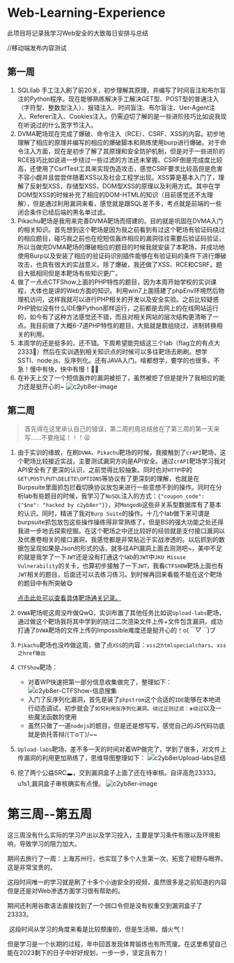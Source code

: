 # Web-Learning-Experience
此项目将记录我学习Web安全的大致每日安排与总结

//移动端发布内容测试

## 第一周 
1. SQLilab 手工注入刷了前20关，初步理解其原理，并编写了时间盲注和布尔盲注的Python程序。现在能够熟练解决手工解决GET型、POST型的普通注入（字符型、整数型注入）、报错注入、时间盲注、布尔盲注、Uer-Agent注入、Referer注入、Cookies注入。仍需迫切了解的是一些进阶技巧比如说我现在听说过的什么宽字节注入。
2. DVMA靶场现在完成了爆破、命令注入（RCE）、CSRF、XSS的内容。初步地理解了相应的原理并编写的相应的爆破脚本和熟练使用burp进行爆破。对于命令注入方面，现在是初步了解了其原理和安全防护机制，但是对于一些进阶的RCE技巧比如说进一步绕过一些过滤的方法还未掌握。CSRF倒是完成度比较高，还使用了CsrfTest工具来实现伪造攻击，感觉CSRF要求比较高但是危害不容小觑并且尝尝伴随着XSS以及社会工程学出现。XSS算是基本入门了，理解了反射型XSS，存储型XSS，DOM型XSS的原理以及利用方式。其中在学DOM型XSS的时候补充了相应的DOM-HTML的知识（目前感觉还不太理解），但是通过利用漏洞来看，感觉就是跟SQL差不多，考点就是前端的一些闭合条件已经后端的黑名单过滤。
3. Pikachu靶场是我用来完善DVMA靶场而搭建的。目的就是巩固在DVMA入门的相关知识。首先想到这个靶场是因为我之前看到有过这个靶场有验证码绕过的相应题目，碰巧我之前也在挖短信轰炸相应的漏洞往往需要后验证码验证，所以当做完DVMA靶场的爆破相应的题目的时候我就安装了本靶场，并成功地使用Burp以及安装了相应的验证码识别插件能够在有验证码的条件下进行爆破攻击，也具有很大的实战意义。除了爆破，我还做了XSS、RCE和CSRF。题目大抵相同但是本靶场有些知识更广。
4. 做了一点点CTFShow上面的PHP特性的题目，因为本周开始学校的实训课程，大体也是讲的Web方面的知识。利用win7上面搭建了phpEnv环境然后物理机访问，这样我就可以进行PHP相关的开发以及安全实验。之前比较疑惑PHP貌似没有什么IDE像Python那样运行，之前都是去网上的在线网站运行的，如今有了这种方法感觉还不错，而且对相关网站的层次结构更清晰了一点。我目前做了大概6-7道PHP特性的题目，大抵就是数组绕过，进制转换相关的利用。
5. 本周学的还是挺多的，还不错。下周希望能完结这三个lab（flag立的有点大2333🤡）然后在实训遇到相关知识点的时候可以多往靶场去刷刷。想学SSTI、node.js、反序列化。还有JAVA入门。啥都想学，要学的也很多，不急！慢中有快，快中有慢！✌🏼
6. 在补天上交了一个短信轰炸的漏洞被拒了，虽然被拒了但是提升了我相应的能力还是挺开心的~
![c2yb8er-image](https://cdn.staticaly.com/gh/C2yb8er/picx-images-hosting@master/20230717/c2yb8er-image.14x1dffbb6m8.png)
## 第二周

> 首先得在这里承认自己的错误，第二周的周总结放在了第三周的第一天来写......不要拖延！！！😫

1. 由于实训的缘故，在刷`DVWA`、`Pikachu`靶场的时候，我接触到了`crAPI`靶场，这个靶场比较接近实战，主要测试漏洞方向是API安全。通过`crAPI`靶场学习我对API安全有了更深的认识，之前觉得比较抽象。同时也对`HTTP`中的`GET\POST\PUT\DELETE\OPTIONS`等协议有了更深刻的理解，也就是在Burpsuite里面抓包拦截切换协议放包来进行一些意想不到的操作。同时在分析lab有些题目的时候，我学习了`NoSQL`注入的方式：`{"coupon_code": {"$ne": "hacked by c2yb8er"}}`，对`Mongodb`这些非关系型数据库有了基本的认识。同时，精进了我对`Burp Suite`的操作。十几个lab做下来可谓是burpsuite抓包放包这些操作操练得非常熟练了，但是BS的强大功能之处还得我进一步地去探索挖掘。在这个靶场之中还比较好的经验就是支付接口漏洞以及优惠卷相关的接口漏洞，我感觉都是非常贴近于实战渗透的。以后抓到的数据包呈现如果是Json的形式的话，就多往API漏洞上面去测测吧~，美中不足的就是我学了一下`JWT`还是没有打通这个lab的`JWT`中`JKU Misuse Vulnerability`的关卡，也算初步接触了一下`JWT`，我看`CTFSHOW`靶场上面也有`JWT`相关的题目，后面还可以去练习练习。到时候再回来看能不能在这个靶场的题目中有所突破😋

   [点击此处可以查看具体靶场通关记录。](https://c2yb8er.cn/2023/07/10/crAPI%E9%9D%B6%E5%9C%BA%E5%AD%A6%E4%B9%A0%E8%AE%B0%E5%BD%95/)

2. `DVWA`靶场呢这周没咋做QwQ，实训布置了其他任务比如说`Upload-labs`靶场，通过做这个靶场我将其中学到的绕过二次渲染文件上传+文件包含漏洞，成功打通了`DVWA`靶场的文件上传的Impossible难度还是挺开心的！o(*￣▽￣*)ブ

3. `Pikachu`靶场也没咋做这周，做了点`XSS`的内容：`xss之htmlspecialchars`、`xss之href输出`

4. `CTFShow`靶场：

   - 对着WP快速把第一部分信息收集做完了，整理如下：
   ![c2yb8er-CTFShow-信息搜集](https://cdn.staticaly.com/gh/C2yb8er/picx-images-hosting@master/20230717/c2yb8er-CTFShow-信息搜集.5rlc3ko7l4s0.png)
   - 入门了反序列化漏洞，首先是装了`phpstrom`这个合适的`IDE`能够在本地进行动态调试，初步就会了`如何利用反序列化漏洞`、`绕过正则过滤：➕绕过`以及一些魔法函数的使用
   - 虽然只做了一道`nodejs`的题目，但是还是想写写，感觉自己的JS代码功底就是依托答辩/(ㄒoㄒ)/~~

5. `Upload-labs`靶场，差不多一天的时间对着WP做完了，学到了很多，对文件上传漏洞的利用更加熟练了，思维导图整理如下：
![c2yb8erUpload-labs总结](https://cdn.staticaly.com/gh/C2yb8er/picx-images-hosting@master/20230716/c2yb8erUpload-labs总结.3cojkvvb3860.png)
6. 挖了两个公益SRC🕳，交到漏洞盒子上面了还在待审核。自评高危23333。u1s1,漏洞盒子审核确实有点慢。
   ![c2yb8er-image](https://cdn.staticaly.com/gh/C2yb8er/picx-images-hosting@master/20230717/c2yb8er-image.npp6mc53awg.png)


# 第三周--第五周
​	这三周没有什么实际的学习产出以及学习投入，主要是学习条件有限以及环境影响，导致学习的阻力加大。

​	期间去旅行了一周：上海苏州行，也实现了多个人生第一次，拓宽了视野与眼界。这是非常宝贵的。

​	这段时间唯一的学习就是刷了十多个小迪安全的视频，虽然很多是之前知道的内容但是还是对Web渗透方面学习很有帮助的。

   期间还利用谷歌语法直接找到了一个弱口令但是没有权重交到漏洞盒子了23333。
   
​	这段时间从学习的角度来看是比较颓废的，但是生活嘛，烟火气！

​	但是学习是一个长期的过程，年中回首发现体育锻炼也有所荒废。在这里希望自己能在2023剩下的日子中好好规划，一步一步，坚定且有力！

